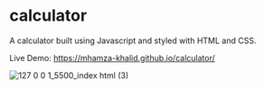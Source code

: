 # calculator
A calculator built using Javascript and styled with HTML and CSS. 

Live Demo: https://mhamza-khalid.github.io/calculator/

![127 0 0 1_5500_index html (3)](https://github.com/mhamza-khalid/calculator/assets/125656697/f85f7f6f-1d71-48a9-b1dd-de50fbe15705)

